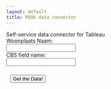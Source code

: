 ```yaml
---
layout: default
title: PDOK data connector
---
```

<script src="https://connectors.tableau.com/libs/tableauwdc-2.3.latest.js" type="text/javascript"></script>
<script src="../js/wicket.js" type="text/javascript"></script>

<script>
    (function() {
        // Create the connector object
        var myConnector = tableau.makeConnector();

        myConnector.getSchema = function(schemaCallback) {

            var cols = [{
                    id: "nname",
                    dataType: tableau.dataTypeEnum.string
                }, {
                    id: "prox_cafe",
                    alias: "distance to a cafe",
                    dataType: tableau.dataTypeEnum.float
                }, {
                    id: "location",
                    dataType: tableau.dataTypeEnum.geometry
                   }];


                var tableSchema = {
                    id: "CBS",
                    alias: "Cafe proximity",
                    columns: cols
                };

            tableau.log(cols);
            schemaCallback([tableSchema]);
        };

        // Download the data
        myConnector.getData = function(table, doneCallback) {


            var settings = {
                "async": true,
                "crossDomain": true,
                "url": "http://grlc.io/api/StanRonzhin/garlic/commit/e6f6cd864cf0a5efbec93e30f37759e4f7ac81fb/buurten?woonplaatsNaam=Apeldoorn",
                "method": "GET",
                "headers": {
                    "accept": "application/json"
                }
            };

            $.ajax(settings).done(function (resp) {
                var feat = resp.results.bindings,
                    tableData = [];

                // Iterate over the JSON object
                for (var i = 0, len = feat.length; i < len; i++) {
                    var wkt_data = new Wkt.Wkt();

                    wkt_data.read(feat[i].wkt.value);
                 //   tableau.log(wkt_data.toJson());
                 //   tableau.log(JSON.stringify(wkt_data.toJson()));

                    tableData.push({
                        "nname": feat[i].buurtNaam.value,
                        "prox_cafe": feat[i].cafeBuurt.value,
                        "location": wkt_data.toJson()
                    });
                }
                tableau.log(tableData);
                table.appendRows(tableData);
                doneCallback();
            });

        };

        tableau.registerConnector(myConnector);

        // Create event listeners for when the user submits the form
        $(document).ready(function() {
            $("#submitButton").click(function() {
                tableau.connectionName = "CBS data on cafees"; // This will be the data source name in Tableau
                tableau.submit(); // This sends the connector object to Tableau
            });
        });
    })();


</script>

<div class="container container-table">
    <div class="row vertical-center-row">
        <div class="text-center col-md-4 col-md-offset-4">
            Self-service data connector for Tableau
        </div>
    </div>
    <div class="container container-table">
        <div class="row vertical-center-row">
            <div class="text-center col-md-4 col-md-offset-4">
                <form>
                    Woonplaats Naam:<br>
                    <input type="text" name="firstname"><br>
                    CBS field name:<br>
                    <input type="text" name="lastname">
                </form>
            </div>
        </div>
        <div class="container container-table">
    <div class="row vertical-center-row">
        <div class="text-center col-md-4 col-md-offset-4">
            <button type="button" id="submitButton" class="btn btn-success" style="margin: 10px;">Get the Data!</button>
        </div>
    </div>
</div>
